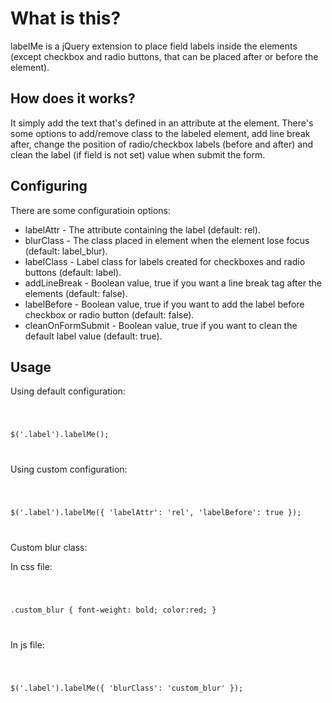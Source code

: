 # What is this?

labelMe is a jQuery extension to place field labels inside the elements (except checkbox and radio buttons, that can be placed after or before the element).


## How does it works?

It simply add the text that's defined in an attribute at the element. There's some options to add/remove class to the labeled element, add line break after, change the position of radio/checkbox labels (before and after) and clean the label (if field is not set) value when submit the form.


## Configuring

There are some configuratioin options:

* labelAttr - The attribute containing the label (default: rel).
* blurClass - The class placed in element when the element lose focus (default: label_blur).
* labelClass - Label class for labels created for checkboxes and radio buttons (default: label).
* addLineBreak - Boolean value, true if you want a line break tag after the elements (default: false).
* labelBefore - Boolean value, true if you want to add the label before checkbox or radio button (default: false).
* cleanOnFormSubmit - Boolean value, true if you want to clean the default label value (default: true).


## Usage

Using default configuration:

<code>

$('.label').labelMe();

</code>

Using custom configuration:

<code>

$('.label').labelMe({ 'labelAttr': 'rel', 'labelBefore': true });

</code>

Custom blur class:

In css file:

<code>

.custom_blur {
	font-weight: bold;
	color:red;
}

</code>

In js file:

<code>

$('.label').labelMe({ 'blurClass': 'custom_blur' });

</code>